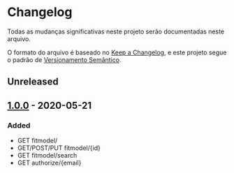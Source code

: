 # Changelog

Todas as mudanças significativas neste projeto serão documentadas neste arquivo.

O formato do arquivo é baseado no [Keep a Changelog](https://keepachangelog.com/en/1.0.0/),
e este projeto segue o padrão de [Versionamento Semântico](https://semver.org/spec/v2.0.0.html).

## Unreleased

## [1.0.0] - 2020-05-21

### Added

- GET fitmodel/
- GET/POST/PUT fitmodel/{id}
- GET fitmodel/search
- GET authorize/{email}

[1.0.0]: https://github.com/hackathon-da-diversidade/agencia-compromisso/releases/tag/1.0.0

